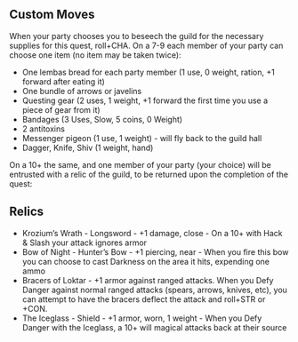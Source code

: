 ## Custom Moves

When your party chooses you to beseech the guild for the necessary supplies for this quest, roll+CHA. On a 7-9 each member of your party can choose one item (no item may be taken twice):

 - One lembas bread for each party member (1 use, 0 weight, ration, +1 forward after eating it)
 - One bundle of arrows or javelins
 - Questing gear (2 uses, 1 weight, +1 forward the first time you use a piece of gear from it)
 - Bandages (3 Uses, Slow, 5 coins, 0 Weight)
 - 2 antitoxins
 - Messenger pigeon (1 use, 1 weight) - will fly back to the guild hall
 - Dagger, Knife, Shiv (1 weight, hand)

On a 10+ the same, and one member of your party (your choice) will be entrusted with a relic of the guild, to be returned upon the completion of the quest:

## Relics
 - Krozium’s Wrath - Longsword - +1 damage, close - On a 10+ with Hack & Slash your attack ignores armor
 - Bow of Night - Hunter’s Bow - +1 piercing, near - When you fire this bow you can choose to cast Darkness on the area it hits, expending one ammo
 - Bracers of Loktar - +1 armor against ranged attacks. When you Defy Danger against normal ranged attacks (spears, arrows, knives, etc), you can attempt to have the bracers deflect the attack and roll+STR or +CON.
 - The Iceglass - Shield - +1 armor, worn, 1 weight - When you Defy Danger with the Iceglass, a 10+ will magical attacks back at their source

